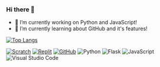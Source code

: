 ### Hi there 👋

- 🔭 I’m currently working on Python and JavaScript!
- 🌱 I’m currently learning about GitHub and it's features!


[![Top Langs](https://github-readme-stats.vercel.app/api/top-langs/?username=Chiroyce1)](https://github.com/anuraghazra/github-readme-stats)

<!--- 
https://img.shields.io/badge/GitHub-2B2E3A?style=for-the-badge&logo=github 
replace GitHub with text
and github with logo
--->

[![Scratch](https://img.shields.io/badge/Scratch-2B2E3A?logo=scratch&style=for-the-badge&logoColor=f7a833)](https://scratch.mit.edu/users/Chiroyce/) [![Replit](https://img.shields.io/badge/Replit-2B2E3A?logo=replit&style=for-the-badge&logoColor=white)](https://replit.com/@Chiroyce/) [![GitHub](https://img.shields.io/badge/GitHub-2B2E3A?style=for-the-badge&logo=github)](https://github.com/Chiroyce1/)
![Python](https://img.shields.io/badge/Python-2B2E3A?style=for-the-badge&logo=python) ![Flask](https://img.shields.io/badge/Flask-2B2E3A?style=for-the-badge&logo=Flask) ![JavaScript](https://img.shields.io/badge/JavaScript-2B2E3A?style=for-the-badge&logo=javascript)
![Visual Studio Code](https://img.shields.io/badge/Visual_Studio_Code-2B2E3A?style=for-the-badge&logo=visual%20studio%20code&logoColor=21a3f0) 
